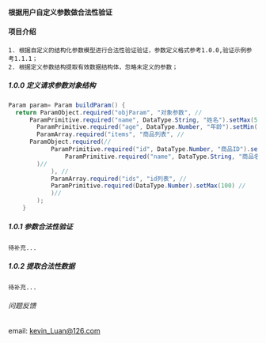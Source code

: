 #### 根据用户自定义参数做合法性验证

#### 项目介绍
  
    1. 根据自定义的结构化参数模型进行合法性验证验证，参数定义格式参考1.0.0,验证示例参考1.1.1；
    2. 根据定义参数结构提取有效数据结构体，忽略未定义的参数；

##### 1.0.0 定义请求参数对象结构
```Java
Param param= Param buildParam() {
  return ParamObject.required("objParam", "对象参数", //
	  ParamPrimitive.required("name", DataType.String, "姓名").setMax(5), //
		ParamPrimitive.required("age", DataType.Number, "年龄").setMin(0).setMax(120), //
		ParamArray.required("items", "商品列表", //
      ParamObject.required(//
  			ParamPrimitive.required("id", DataType.Number, "商品ID").setMin(1).setMax(10), //
  				ParamPrimitive.required("name", DataType.String, "商品名称").setMax(50)//
        )//
			), //
			ParamArray.required("ids", "id列表", //
		  	ParamPrimitive.required(DataType.Number).setMax(100) //
			)//
		);
	}
```

##### 1.0.1 参数合法性验证 
  
    待补充...

##### 1.0.2 提取合法性数据

    待补充...
  

###### 问题反馈
  email: kevin_Luan@126.com
